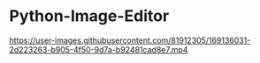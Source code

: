 # Python-Image-Editor

https://user-images.githubusercontent.com/81912305/169136031-2d223263-b905-4f50-9d7a-b92481cad8e7.mp4

